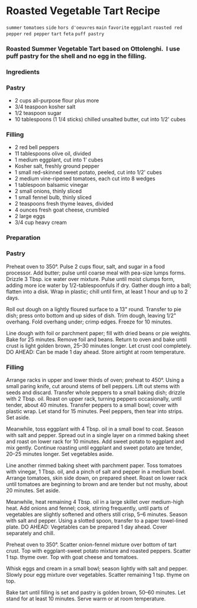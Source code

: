 # Roasted Vegetable Tart Recipe

`summer` `tomatoes` `side` `hors d'oeuvres` `main` `favorite` `eggplant` `roasted red pepper` `red pepper` `tart` `feta` `puff pastry`

### Roasted Summer Vegetable Tart based on Ottolenghi.  I use puff pastry for the shell and no egg in the filling.

### Ingredients

### Pastry

- 2 cups all\-purpose flour plus more
- 3/4 teaspoon kosher salt
- 1/2 teaspoon sugar
- 10 tablespoons \(1 1/4 sticks\) chilled unsalted butter, cut into 1/2' cubes

### Filling

- 2 red bell peppers
- 11 tablespoons olive oil, divided
- 1 medium eggplant, cut into 1' cubes
- Kosher salt, freshly ground pepper
- 1 small red\-skinned sweet potato, peeled, cut into 1/2' cubes
- 2 medium vine\-ripened tomatoes, each cut into 8 wedges
- 1 tablespoon balsamic vinegar
- 2 small onions, thinly sliced
- 1 small fennel bulb, thinly sliced
- 2 teaspoons fresh thyme leaves, divided
- 4 ounces fresh goat cheese, crumbled
- 2 large eggs
- 3/4 cup heavy cream

### Preparation

### Pastry 

Preheat oven to 350°. Pulse 2 cups flour, salt, and sugar in a food processor. Add butter; pulse until coarse meal with pea\-size lumps forms. Drizzle 3 Tbsp. ice water over mixture. Pulse until moist clumps form, adding more ice water by 1/2\-tablespoonfuls if dry. Gather dough into a ball; flatten into a disk. Wrap in plastic; chill until firm, at least 1 hour and up to 2 days.

Roll out dough on a lightly floured surface to a 13" round. Transfer to pie dish; press onto bottom and up sides of dish. Trim dough, leaving 1/2" overhang. Fold overhang under; crimp edges. Freeze for 10 minutes.

Line dough with foil or parchment paper; fill with dried beans or pie weights. Bake for 25 minutes. Remove foil and beans. Return to oven and bake until crust is light golden brown, 25–30 minutes longer. Let crust cool completely. DO AHEAD: Can be made 1 day ahead. Store airtight at room temperature.

### Filling 

Arrange racks in upper and lower thirds of oven; preheat to 450°. Using a small paring knife, cut around stems of bell peppers. Lift out stems with seeds and discard. Transfer whole peppers to a small baking dish; drizzle with 2 Tbsp. oil. Roast on upper rack, turning peppers occasionally, until tender, about 40 minutes. Transfer peppers to a small bowl; cover with plastic wrap. Let stand for 15 minutes. Peel peppers, then tear into strips. Set aside.

Meanwhile, toss eggplant with 4 Tbsp. oil in a small bowl to coat. Season with salt and pepper. Spread out in a single layer on a rimmed baking sheet and roast on lower rack for 10 minutes. Add sweet potato to eggplant and mix gently. Continue roasting until eggplant and sweet potato are tender, 20–25 minutes longer. Set vegetables aside.

Line another rimmed baking sheet with parchment paper. Toss tomatoes with vinegar, 1 Tbsp. oil, and a pinch of salt and pepper in a medium bowl. Arrange tomatoes, skin side down, on prepared sheet. Roast on lower rack until tomatoes are beginning to brown and are tender but not mushy, about 20 minutes. Set aside.

Meanwhile, heat remaining 4 Tbsp. oil in a large skillet over medium\-high heat. Add onions and fennel; cook, stirring frequently, until parts of vegetables are slightly softened and others still crisp, 5–6 minutes. Season with salt and pepper. Using a slotted spoon, transfer to a paper towel\-lined plate. DO AHEAD: Vegetables can be prepared 1 day ahead. Cover separately and chill.

Preheat oven to 350°. Scatter onion\-fennel mixture over bottom of tart crust. Top with eggplant\-sweet potato mixture and roasted peppers. Scatter 1 tsp. thyme over. Top with goat cheese and tomatoes.

Whisk eggs and cream in a small bowl; season lightly with salt and pepper. Slowly pour egg mixture over vegetables. Scatter remaining 1 tsp. thyme on top.

Bake tart until filling is set and pastry is golden brown, 50–60 minutes. Let stand for at least 10 minutes. Serve warm or at room temperature.

